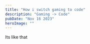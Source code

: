 ```yaml
---
title: "How i switch gaming to code"
description: "Gaming -> Code"
pubDate: "Nov 16 2023"
heroImage: ""
---
```


Its like that